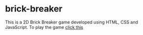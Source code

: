 # brick-breaker
This is a 2D Brick Breaker game developed using HTML, CSS and JavaScript.
To play the game [click this](https://nareshe31.github.io/brick-breaker/ "Brick Breaker 2D")
